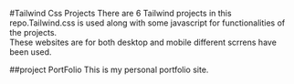 #Tailwind Css Projects
There are 6 Tailwind projects in this repo.Tailwind.css is used along with some javascript for functionalities of the projects.<br>
These websites are for both desktop and mobile different scrrens have been used.

##project PortFolio
This is my personal portfolio site. 

